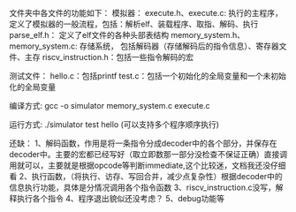 

文件夹中各文件的功能如下：
模拟器：
	execute.h、execute.c: 执行的主程序，定义了模拟器的一般流程，包括：解析elf、装载程序、取指、解码、执行 
	parse_elf.h： 定义了elf文件的各种头部表结构
	memory_system.h、memory_system.c: 存储系统， 包括解码器（存储解码后的指令信息）、寄存器文件、主存
	riscv_instruction.h：包括一些指令解码的宏

测试文件：
	hello.c：包括printf
	test.c：包括一个初始化的全局变量和一个未初始化的全局变量

编译方式: gcc -o simulator memory_system.c execute.c

运行方式: ./simulator test hello  (可以支持多个程序顺序执行)




还缺：
1、解码函数，作用是将一条指令分成decoder中的各个部分，并保存在decoder中。主要的宏都已经写好（取立即数那一部分没检查不保证正确）直接调用就可以，主要就是根据opcode等判断immediate,这个比较迷，文档我还没仔细看
2、执行函数，（将执行、访存、写回合并，减少点复杂性）根据decoder中的信息执行功能，具体是分情况调用各个指令函数
3、riscv_instruction.c没写，解释执行各个指令
4、程序退出貌似还没考虑？
5、debug功能等

